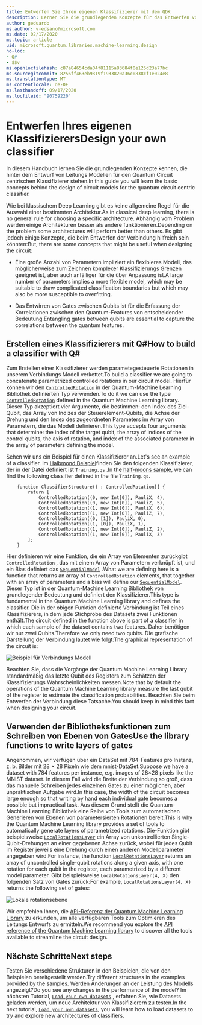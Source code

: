 ```yaml
---
title: Entwerfen Sie Ihren eigenen Klassifizierer mit dem QDK
description: Lernen Sie die grundlegenden Konzepte für das Entwerfen von Verbindungs Modellen für den Quantum Circuit zentrierten Klassifizierer kennen.
author: geduardo
ms.author: v-edsanc@microsoft.com
ms.date: 02/17/2020
ms.topic: article
uid: microsoft.quantum.libraries.machine-learning.design
no-loc:
- Q#
- $$v
ms.openlocfilehash: c87a84654cda04f81115a83684f0e125d23a77bc
ms.sourcegitcommit: 8256ff463eb9319f1933820a36c0838cf1e024e8
ms.translationtype: MT
ms.contentlocale: de-DE
ms.lasthandoff: 09/17/2020
ms.locfileid: "90759220"
---
```

# <a name="design-your-own-classifier"></a><span data-ttu-id="2e5e6-103">Entwerfen Ihres eigenen Klassifizierers</span><span class="sxs-lookup"><span data-stu-id="2e5e6-103">Design your own classifier</span></span>

<span data-ttu-id="2e5e6-104">In diesem Handbuch lernen Sie die grundlegenden Konzepte kennen, die hinter dem Entwurf von Leitungs Modellen für den Quantum Circuit zentrischen Klassifizierer stehen.</span><span class="sxs-lookup"><span data-stu-id="2e5e6-104">In this guide you will learn the basic concepts behind the design of circuit models for the quantum circuit centric classifier.</span></span>

<span data-ttu-id="2e5e6-105">Wie bei klassischem Deep Learning gibt es keine allgemeine Regel für die Auswahl einer bestimmten Architektur.</span><span class="sxs-lookup"><span data-stu-id="2e5e6-105">As in classical deep learning, there is no general rule for choosing a specific architecture.</span></span> <span data-ttu-id="2e5e6-106">Abhängig vom Problem werden einige Architekturen besser als andere funktionieren.</span><span class="sxs-lookup"><span data-stu-id="2e5e6-106">Depending on the problem some architectures will perform better than others.</span></span> <span data-ttu-id="2e5e6-107">Es gibt jedoch einige Konzepte, die beim Entwerfen der Verbindung hilfreich sein könnten:</span><span class="sxs-lookup"><span data-stu-id="2e5e6-107">But, there are some concepts that might be useful when designing the circuit:</span></span>

- <span data-ttu-id="2e5e6-108">Eine große Anzahl von Parametern impliziert ein flexibleres Modell, das möglicherweise zum Zeichnen komplexer Klassifizierungs Grenzen geeignet ist, aber auch anfälliger für die über Anpassung ist.</span><span class="sxs-lookup"><span data-stu-id="2e5e6-108">A large number of parameters implies a more flexible model, which may be suitable to draw complicated classification boundaries but which may also be more susceptible to overfitting.</span></span>

- <span data-ttu-id="2e5e6-109">Das Entwirren von Gates zwischen Qubits ist für die Erfassung der Korrelationen zwischen den Quantum-Features von entscheidender Bedeutung.</span><span class="sxs-lookup"><span data-stu-id="2e5e6-109">Entangling gates between qubits are essential to capture the correlations between the quantum features.</span></span>

## <a name="how-to-build-a-classifier-with-q"></a><span data-ttu-id="2e5e6-110">Erstellen eines Klassifizierers mit Q\#</span><span class="sxs-lookup"><span data-stu-id="2e5e6-110">How to build a classifier with Q\#</span></span>

<span data-ttu-id="2e5e6-111">Zum Erstellen einer Klassifizierer werden parametegesteuerte Rotationen in unserem Verbindungs Modell verkettet.</span><span class="sxs-lookup"><span data-stu-id="2e5e6-111">To build a classifier we are going to concatenate parametrized controlled rotations in our circuit model.</span></span> <span data-ttu-id="2e5e6-112">Hierfür können wir den [`ControlledRotation`](xref:microsoft.quantum.machinelearning.controlledrotation) in der Quantum-Machine Learning Bibliothek definierten Typ verwenden.</span><span class="sxs-lookup"><span data-stu-id="2e5e6-112">To do it we can use the type [`ControlledRotation`](xref:microsoft.quantum.machinelearning.controlledrotation) defined in the Quantum Machine Learning library.</span></span> <span data-ttu-id="2e5e6-113">Dieser Typ akzeptiert vier Argumente, die bestimmen: den Index des Ziel-Qubit, das Array von Indizes der Steuerelement-Qubits, die Achse der Drehung und den Index des zugeordneten Parameters im Array von Parametern, die das Modell definieren.</span><span class="sxs-lookup"><span data-stu-id="2e5e6-113">This type accepts four arguments that determine: the index of the target qubit, the array of indices of the control qubits, the axis of rotation, and index of the associated parameter in the array of parameters defining the model.</span></span>

<span data-ttu-id="2e5e6-114">Sehen wir uns ein Beispiel für einen Klassifizierer an.</span><span class="sxs-lookup"><span data-stu-id="2e5e6-114">Let's see an example of a classifier.</span></span> <span data-ttu-id="2e5e6-115">Im [Halbmond Beispiel](https://github.com/microsoft/Quantum/tree/main/samples/machine-learning/half-moons)finden Sie den folgenden Klassifizierer, der in der Datei definiert ist `Training.qs` .</span><span class="sxs-lookup"><span data-stu-id="2e5e6-115">In the [half-moons sample](https://github.com/microsoft/Quantum/tree/main/samples/machine-learning/half-moons), we can find the following classifier defined in the file `Training.qs`.</span></span>

```qsharp
    function ClassifierStructure() : ControlledRotation[] {
        return [
            ControlledRotation((0, new Int[0]), PauliX, 4),
            ControlledRotation((0, new Int[0]), PauliZ, 5),
            ControlledRotation((1, new Int[0]), PauliX, 6),
            ControlledRotation((1, new Int[0]), PauliZ, 7),
            ControlledRotation((0, [1]), PauliX, 0),
            ControlledRotation((1, [0]), PauliX, 1),
            ControlledRotation((1, new Int[0]), PauliZ, 2),
            ControlledRotation((1, new Int[0]), PauliX, 3)
        ];
    }
 ```

<span data-ttu-id="2e5e6-116">Hier definieren wir eine Funktion, die ein Array von Elementen zurückgibt `ControlledRotation` , das mit einem Array von Parametern verknüpft ist, und ein Bias definiert das [`SequentialModel`](xref:microsoft.quantum.machinelearning.sequentialmodel) .</span><span class="sxs-lookup"><span data-stu-id="2e5e6-116">What we are defining here is a function that returns an array of `ControlledRotation` elements, that together with an array of parameters and a bias will define our [`SequentialModel`](xref:microsoft.quantum.machinelearning.sequentialmodel).</span></span> <span data-ttu-id="2e5e6-117">Dieser Typ ist in der Quantum-Machine Learning Bibliothek von grundlegender Bedeutung und definiert den Klassifizierer.</span><span class="sxs-lookup"><span data-stu-id="2e5e6-117">This type is fundamental in the Quantum Machine Learning library and defines the classifier.</span></span> <span data-ttu-id="2e5e6-118">Die in der obigen Funktion definierte Verbindung ist Teil eines Klassifizierers, in dem jede Stichprobe des Datasets zwei Funktionen enthält.</span><span class="sxs-lookup"><span data-stu-id="2e5e6-118">The circuit defined in the function above is part of a classifier in which each sample of the dataset contains two features.</span></span> <span data-ttu-id="2e5e6-119">Daher benötigen wir nur zwei Qubits.</span><span class="sxs-lookup"><span data-stu-id="2e5e6-119">Therefore we only need two qubits.</span></span> <span data-ttu-id="2e5e6-120">Die grafische Darstellung der Verbindung lautet wie folgt:</span><span class="sxs-lookup"><span data-stu-id="2e5e6-120">The graphical representation of the circuit is:</span></span>

 ![Beispiel für Verbindungs Modell](~/media/circuit_model_1.PNG)

<span data-ttu-id="2e5e6-122">Beachten Sie, dass die Vorgänge der Quantum Machine Learning Library standardmäßig das letzte Qubit des Registers zum Schätzen der Klassifizierungs Wahrscheinlichkeiten messen.</span><span class="sxs-lookup"><span data-stu-id="2e5e6-122">Note that by default the operations of the Quantum Machine Learning library measure the last qubit of the register to estimate the classification probabilities.</span></span> <span data-ttu-id="2e5e6-123">Beachten Sie beim Entwerfen der Verbindung diese Tatsache.</span><span class="sxs-lookup"><span data-stu-id="2e5e6-123">You should keep in mind this fact when designing your circuit.</span></span>

## <a name="use-the-library-functions-to-write-layers-of-gates"></a><span data-ttu-id="2e5e6-124">Verwenden der Bibliotheksfunktionen zum Schreiben von Ebenen von Gates</span><span class="sxs-lookup"><span data-stu-id="2e5e6-124">Use the library functions to write layers of gates</span></span>

<span data-ttu-id="2e5e6-125">Angenommen, wir verfügen über ein DataSet mit 784-Features pro Instanz, z. b. Bilder mit 28 × 28 Pixeln wie dem mnist-DataSet.</span><span class="sxs-lookup"><span data-stu-id="2e5e6-125">Suppose we have a dataset with 784 features per instance, e.g. images of 28×28 pixels like the MNIST dataset.</span></span> <span data-ttu-id="2e5e6-126">In diesem Fall wird die Breite der Verbindung so groß, dass das manuelle Schreiben jedes einzelnen Gates zu einer möglichen, aber unpraktischen Aufgabe wird.</span><span class="sxs-lookup"><span data-stu-id="2e5e6-126">In this case, the width of the circuit becomes large enough so that writing by hand each individual gate becomes a possible but impractical task.</span></span> <span data-ttu-id="2e5e6-127">Aus diesem Grund stellt die Quantum-Machine Learning Bibliothek eine Reihe von Tools zum automatischen Generieren von Ebenen von parametersierten Rotationen bereit.</span><span class="sxs-lookup"><span data-stu-id="2e5e6-127">This is why the Quantum Machine Learning library provides a set of tools to automatically generate layers of parametrized rotations.</span></span> <span data-ttu-id="2e5e6-128">Die-Funktion gibt beispielsweise [`LocalRotationsLayer`](xref:microsoft.quantum.machinelearning.localrotationslayer) ein Array von unkontrollierten Single-Qubit-Drehungen an einer gegebenen Achse zurück, wobei für jedes Qubit im Register jeweils eine Drehung durch einen anderen Modellparameter angegeben wird.</span><span class="sxs-lookup"><span data-stu-id="2e5e6-128">For instance, the function [`LocalRotationsLayer`](xref:microsoft.quantum.machinelearning.localrotationslayer) returns an array of uncontrolled single-qubit rotations along a given axis, with one rotation for each qubit in the register, each parametrized by a different model parameter.</span></span> <span data-ttu-id="2e5e6-129">Gibt beispielsweise `LocalRotationsLayer(4, X)` den folgenden Satz von Gates zurück:</span><span class="sxs-lookup"><span data-stu-id="2e5e6-129">For example, `LocalRotationsLayer(4, X)` returns the following set of gates:</span></span>

 ![Lokale rotationsebene](~/media/local_rotations_layer.PNG)

<span data-ttu-id="2e5e6-131">Wir empfehlen Ihnen, die [API-Referenz der Quantum Machine Learning Library](xref:microsoft.quantum.machinelearning) zu erkunden, um alle verfügbaren Tools zum Optimieren des Leitungs Entwurfs zu ermitteln.</span><span class="sxs-lookup"><span data-stu-id="2e5e6-131">We recommend you explore the [API reference of the Quantum Machine Learning library](xref:microsoft.quantum.machinelearning) to discover all the tools available to streamline the circuit design.</span></span>

## <a name="next-steps"></a><span data-ttu-id="2e5e6-132">Nächste Schritte</span><span class="sxs-lookup"><span data-stu-id="2e5e6-132">Next steps</span></span>

 <span data-ttu-id="2e5e6-133">Testen Sie verschiedene Strukturen in den Beispielen, die von den Beispielen bereitgestellt werden.</span><span class="sxs-lookup"><span data-stu-id="2e5e6-133">Try different structures in the examples provided by the samples.</span></span> <span data-ttu-id="2e5e6-134">Werden Änderungen an der Leistung des Modells angezeigt?</span><span class="sxs-lookup"><span data-stu-id="2e5e6-134">Do you see any changes in the performance of the model?</span></span> <span data-ttu-id="2e5e6-135">Im nächsten Tutorial, [`Load your own datasets`](xref:microsoft.quantum.libraries.machine-learning.load) , erfahren Sie, wie Datasets geladen werden, um neue Architektur von Klassifizierern zu testen.</span><span class="sxs-lookup"><span data-stu-id="2e5e6-135">In the next tutorial, [`Load your own datasets`](xref:microsoft.quantum.libraries.machine-learning.load), you will learn how to load datasets to try and explore new architectures of classifiers.</span></span>
